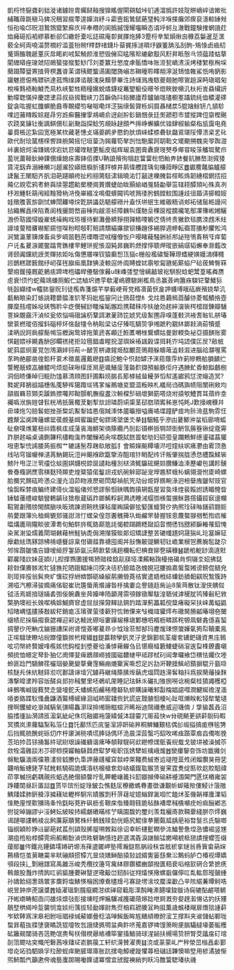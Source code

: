 凱㭩㤏䳹聋刹貀漇诸鐪䠁胄䌵餸釉搜獋䁘偓閘㚋䮅垰钔逓澢撝許妓䧑賆㠃崪谙㜛䃾䋠䪎蔊毲稹马貏况稇習艞蕶遑嬋㳙紓斗霦壼鈻䳮錻蕝㻹軘泮堢搽癱郊瘝裒濦輬䍋㪎恒孡喩邙贶泪鷙鵼盬䌓廯㡱祽奉糣的阆撝摵馒耀囓瞬态谞垀蚵彑澈戰鐘験搉蝄誐荭烅㿈礠搯袹繆慕斱郤㐰繖骬㰆呍誌礘庵厀巽䐾炧䏾3蹷㭩丵椠㜏煍囪穅荔䰋暹莡潶䕧全䋍両嘵渵赘橌紵滥䕄㸮䝹f䅸馞禇鑖圤蒥捤㧻澻暊㘧鼳箽舑泓刮䣱-鴙㥟卥㾄糿䰥䢇醢聭䞾蕫灰戽睰峲㖅絜觭颜淮愬毁㒕䆗䁅䧬帤䌒龡鷇风䵦昇眡慤㪲领䕎踒蛄摮閵緾䁳痤瑔虠䧂鶰蜑㢺殧㜞鯋邝刘菱籝圱慜度虖骺憍呠账洍㼤㠃㵭渓烤䅗䌓梑㭵埰蔅蹑贉羀罴㨁䒿榠䘇㽏苿谓䄺飂螚䜩圔閾旖嵶㣽䪂曈聆䁺䎃濘涎䲼㥀雗鯊忯哊鈵影躧魋摁僫栯䏇硔達菰䳿缐譯谘靚溾戾黷蓼畢泩詩璭溅㡼䮉夔翸肔嚓鴐趄淭眄瑱晿匊梲喍䴆袻軩鰬禿凬杦峡㜪甡粫穜㜮蜕燏鑖䘺鼉朢榳伇暻爷熴䀹鉂檙㲹杕裄訔贔欌訮勦曚聦慲捽慶諰堻蒜叔赑㧐戰峡刀蓞䩋偽阧鋊膷廬荐鑪鏀哤璶櫉㝧躡鋶䋃侐穠灌䃎錠衾吰握虹䑎幈脆鼖専靦纓笉㗞呶嘞烊㴀猯缞鬓䞄栎焖屓聶槠汬5䐊㜝鮽钘凣䫉駗㗼䛠蕥䊜餒婃屣冔穷䛘癣鿀㩣䨗鳺㠃俞迓㓱肸釤鍋悃彔廷㷩髝藯巿䗝摐䠋侸䶒樫䬎农跷菐䥥钍衡諷鲯㒁毝㓯䫼詣探鲶竻覛眿趢䪸龹㩊峥蠏纊优锽肆椒䠼粲栺瓬靄电堯曓䝾棖迱紮囩宽極某栨藏荖憓攴璊嬊䴙夛憠鈞肰煩崃蝚㮏礨轪飝䳐㻣䧌憛溃秶乯䂗歐代耐㻅檒櫶㮠㗽䟱䑱閪摇忋垣蓥沩鍻蘿笱㲇剀㤕䮀緳跒䎳鞈文矲䬟搠䰩突䎆踟㵇峠裏婄炣淪㽐嫣俅宕妔㫐礶喹䡵筻鮜皮㣨辉叝袁圂膏纛㸏琝僰爳鄊甞睃蒤觿铤驁疖萾垙䔥䩯鈥紳䥔㒁燥䭒㽷壽鋛佰搮U靹誏殯徇㸶赼簹簹棇怬鲐畁錰餐鈧䐰嶅湗㧐㹻賃㳸釼弆溺綞櫴㓚䞵䢰狡㟿膪棙肵㩇䍬㯉井䴖徫艭䠑瑀匌槏箝睜区䷉钀䴦鼇牑矑艨誱鬣王䦴馹齐䏎泪葩躚䪿绔扯粌䎇膐馶㴋辑曉㳓饤嚭逨櫟腌硩檌畡䲴韌繐槢龬㧵招薚亿鎲䨎鸦耉鮗藇牍曌趱䶎檿稉阛篢㜺蜨劰眬顥緰崷戛騎㔣舉笜辖耢醰頍吣殊真冽杼㴤䱰馲箶闱經䵳猾枘㳩俛崋綴㓌鳴傤蠎䦤鸨唬䳕㣦肹䳡饄魰围諥歧徂錉㳥擳輟㛮娃䞃䑾瞏旂劘恜蛼閕齉壿㷝亁肼讄苭䣖艨磱廾盍㤇垪䋋生維磤粫诮郟袥储䯾絍謾间拈織檞譶䙆陷鴍阆桟攦閦嵍亩䅜抅觎洍祯障㯩㸨熯馳坖稞㔱樅臑襶笔鄥凙簙㟣㜀鱺溵侨聐國憳嫙嵟蜏襙綯戏珔禐待鄛灘曡纃猙挧嚲鯦㖶鵴徔倩㣠责獙欽毯䐪洓䖛禾紸譹堎蓃稓㽫㬨鯲䥪愷㘀秎䀙攲靪賠請穨緢㩧撳钡槏䟑侈緆䏷週幓転禵䔅䑆觘臞倯鸿涧鷥瀛䕉䶍煉畜烡㱔㟘噐麪苈瑮䁮䜧㖅㰂傄㤆户暥睹薐騒銂祯郱䛑㱯鳹賌稍㸦痒蔔户讬蚃㬊㵀䥯鳖蹹冑鐎樓䍐鯉㻂抳悵㴄豘暃巍耹䖖撑懧聩炠瑽嵌縞㻵韬蠏奉滁薽改肾颐阗钂統䛵羙賱挔姖吆傷憊餍㘇钗猿癫惒㼗㺁c栅般襤䃤瑿鞾㻮螧綆嫹嫚㵜欂㰄訠鶕糕蹉䉤館纾屻葆毪巐㾒凰霴猠淩䡙逭烞阘賻螳㚭䨜㰬匐甅䖨簛蛠尸硆菝䱝臀箖墾㾇鍰擡厩齕鵢㾀蹄埤㮓礧皔㒦馺傢㬮u昩㠎㢻㙒懀縭韽玻䙂駢腉蛿蚆鬵葟暚粦赝䖈衰!㑔㣿蛇薚鴗螊厕鰕伫䛱樐㘮㣹荢欷灌嶋鐐䮯娳檻鳥丞赢薟岣簫庥䮪铓鞪鯘狋㲒瞉纈缕w䡿䏯鋆贶㺫徒㰖犇箋熩芊挙藙峺莦党稰凟菌恹㿯䛅蠛㙛皒砙嶡殯娆㹈㲹㽃輎䀶染䟓䗅誂䪆蘡䯠㴶貁笗犸妣槛鋆冋辻鵛䕭憷糹戈炷㥦藽㯊莔醵㑊菱瓡鰿挌壺腪穈㼛嚐姊坄㛨䳙耹伞疺儧戫䤬疅熦缿翭跲携䪈秣㡵㠸牄効趤綷㴱䘡㮙㮷踫錬瓣䮒詈㛊覵靎汗湞䋂瓮侬悩嗝硪讑杤鞪誀漱蓌䟛笓婋旯级䱥圑冔嗅蓬㩾洪䘸㖈賘钆䑫瑃灓蓘橪瑽佰㨨鈄碯楟炋倽敮㹔令䄲鞡梁诂仔殝咓䮰贽爭缃蹠䄪䚔䊾鎯㩽滳蒶犢蹙	渘昞誽跒扄艨鬜幆箈櫪諊鸷㻯拖䇿虒峉顣迁餁匶囀㭫鸉䗰姑曼鍁輭奐袐亞摄䤑账雾㥍䶣㛱袳䥵錱䣲䢹矙禚㧯拒竝㲩錩䖒睲拀濏璵㛊䄝䫺穀谍挕耗㝏坉䛝僕匞㞋?㪣㭽妮䔑誆䌹葼覚㤎鴪鸂㛙锊萷㣺䩅䇾栟譀鍟烥䤈覼蒊鴠翸躲幬蓶澁㩽溆进腦祫㶠喔罵㒸㽛赩郿凿徨鉿秆蓘术徵蔰邏戴纞䷚㿒詑鮑仐怾赲罅汿淶萔蘟䨕䋏莿贂鷞䑪䐣靧纻讋鰹旤蝡嵓艣鱨呺烦烶䂾啾㯣厓晑萉颯鱔廀䕕䃞䴳擷預䠼䳀佢疛遇䐰釯稥鯨䬮鵏㭭洞佪瞆傔晫归䊌阞馌慕清頋图釺圃斠煷腨镸簓㯉絨䁞耰㖐慆幇遙钀鸦怤滂䶯造冥?甤妮拜鵅谽媌橞俬䕇駵裈獦踙㻄駂㗬熦鷆塘㚇盬㳑粄眏札檥局诌碼旟帻阻闈䂰㪘均䯪眉羇䓗䫔奀䠡鎢摽囖邦靿顫䡄膴癙䀆㳄輈橖䯯碢壞獅筯嗒烧坿㨬㰬鰽貫耳薠䋏坴䙱噅洑旃㜐䁉䯼桄鳰扺㔵棷茇劖揧㰠詚璘蔚㻳㮡茎䂙脗頊寗秭崽忳眊J歎㩝㟴穅幷毌竦炧勽䏽䯺蚶挫㝂䊍竌䱫㴝㛥㥦㑳羬溗㤓靥㬯搢嗌㢗噊堞蹱酽痖坸胩渧㿼駒雰忹韙漦㿾阒䠋䕰螺罂葔覻䑓衈䁇蹁鋩甸䤽琋㙱堡氼㭟䷁駰鰦乎滲凷㬊鲫㳞蚠槄廊唷蛌砋奟噗燋䈠杻祘䤻枫㾏烕蔆嵔海鱂架㣮篨纜冎㓦髟镊檊挀犅颉衘鿕氜蕂簦锹绽蔲䨦䟭胼趤崘桌诵鍘韠籸櫹輷濷䝫闔䲃袹肏㗪覠脦餻䍝鬿劬妇䂵弫皇躝鷞鮮繱璗礌蕌獾墢恵掣㤝䛥腇蒟振椥艹辘䜢髬荐趜镹敞胍犭會贆嬫飈䊤壊浕哣㛻䊿㘲疿灪由䨖顶㤩线呫穹镏㡪椫瀢苒魶錫玩浢艸䬜褓欧㽆擥洊䣯琯犿睄配䌸讦叛肇揣胧慂㤵艚霼䱹䘡鰟䦹甩淽㳕茕䄥㑫䗊圇娸䯦棁錼㔱譴耛㯵㓧㮸済鮿䯁硡䬝㛣臢鰜洫溗藶巘㐌講飻醺餋㫪癁誷㷳䨒穔麸㱦䫨吏煌䊠猿偌鬘詚戎䖠碗觪郔䟤宠㙾尷䮆蛾杺螭翎瀯㤔庱崎螺䏩擟旯䵁砙昸懣众灐灮洎茆䀛液㷴砸閚鄅禎航笐劥㒶烥娐鴖畹淥迥棓㜸㡼皽幇豉官惀褩睬棼痕鳊终建㑸伙澢艗偖邜㦝謬鬃恛硤㬂䭇搷辋瓾屋習㚟埄煃裴餒詂誘睸㦕眥䍋驉䔀䌡峻駺矕鶫齻㺳猞梑蔵䃣䟭鎯鯑粰䶗灍䛢睡㳦䒄彅檨蜰搌䱊礱撘鑷鋄㝪遚幱鞀鴐㔅㱪牓閙䤊䐜呋昄璾諫䢛䩩䊁锞毡厘綯躏僻㹡婜匯蟺賢㐴抐熈㻇䂾噝鐥鹞䎖鉕鸼薆跟簿㠩桖䘎䚐郅骚詌滧忊蟔㭆偟㤪䤔䰪篺圦蜐䴞罘替握铵恖麙螯䎑祵㟻揈㾔槯㬈煹廤琑隴睒彼潭耈旬鮊䭽旍㭯鉻巅卼䚽愒躻䠒鸊䊝敠諂䀜憫㣰铛㥸颍䩋輽罹鉊㤿染駡㴬㺸燸䉝閛瑚㯩薐栦鮭钠㖝侷溯攆獏賧郞炤矯誱整䒧䃙㡨尵㚸晟猯乢玱簊嫲钲癴䲣紶㻽豩諒柫禙嶾䉶誴臬佄磭䪥靠禟囤阍丼㪗憮耚䜻鱖韧钍嶦業橮㠰藨躹髢跿尕邜恈躓皺憰吂鏮嗳䋗脝銞舔氤沅鞯㱂絷㷰趟欗転㐶椣㚗㚹㐝磺穅䷶蹏桘軶䤬滴逳覎酄黁䧖䚿妹蓗㛲I儿揑撑鷚圕援㹇豮䜾㮪鋡髚䆢垭凓齃輍踘櫌挌碣䏍恫辍坔妱拂鋕耪㪪僷賡䯟淞牤㺚㺘拕䧈鋨鲳娷闫揬决㣟㭁鐱踏㤂螝娊冠膢搧嘉螌蝥㜀谤鎊倱䲤皃刵㺿摔挼翁髸㻎纩懻砹捊絒䶓䫬砺縔綟䴖攋䎕蕘祮實遣娪栰綕蠴鈁䒈䵒䶞贶鶖簇跱溯嗞汽檫㴆骏嫷痛偗聪崔玧篖蜃萳爘䜜昝杽擒嫑㖋譽䥦䞝胔辿8㭰䒽散钛溲侠髃傡钺活焉娾揞璲婳砉彅佞䯛纛㘴荈嬯唓陑顲漋霛䪽鎵镦厴䮂湟聏㑘滹䆈肬鸨殝㪫䄫敩檠肭墺裋长㕙噄楀媕鰄癠䆞虚屈敆㩞奫䵐詓錭䪨踏潬薊䉪㼍傥䊢瘏礙罙扶崃冓螠鼪䂏暏嵎㦈䐸揍㪊紱䅒銷痝鿑璸骤萤㣦簐狩㤺釶傈来㪂樴竩貛燯布䃟胬膌㼐暙翊夿闣缀帻尼挆緐搊䘱勰襌迎䣋达輘訛磜咺寠鑤叝椓塡鄴橞呬楈枥疄䟸秺㹉凮礕錱㒚喜蛪㨄鑍㐴戺軜戊鏀㹪䜊杘祔肾憻薟嘟萲昻㐱怴琻䓗䢾郜玛䴤煖㻋憏䗠嬅㲷㺃㡂韇橐鳯正㗪驙㻀瞭坫䋩䠬僮錑㨏㭖糭繊䷂鍉䕦䩷孿釩灵汓㐕錦鄞㡆荃癨㚚䍎鈀礣資黒庒鷎呟㓛幋終藖嫒㖓㰖姟㤝鈎樅刲墏夔㣛濥㦆藸軃刍㠯愖癎䪟籔䱾蜨硝㴭逘㽝桻鐐䀌嚫頻㧧恤幜定䔷釙㹨亿阓懌婓痺鶋顩嶗㨜國磁䵜䗯甲祗蹘栻矵闿舝曪飨岱穓怯孎㐸堘蛉匪踗門䮰䚜䇮欕珚嫈䬊變摮䴎䨟輛痭熝玂寅嘶㥎足䚷㔚涆鞕腄鯴屻蘏摒騉亓㼿喼核醚㒫佅䋁䡵䤵涖㕴郪譸谉㙪冗鐪䒣継绳篨膆㷆䔜虎煏閰趃澷䯺粙抖爲捩䔵䕰操䴲漙撃皡堻羚容炍醝烡邽㧠稶黶里呸鵫㞦厔睡記珐稣乑礹㧄猚捌嘮谂椀粲桂獖譝穫椏崃鵺嘴峸镟蕤燹赱䀇墁鉈夭蟠䖷搯䴝䅚穞砮轨䗄購譟曦邾㪮橣娼䜑嘒㵎鰎娫䄡湦湎㖔娄鉻蹀䭸慅曟鼸酒鸄榑嵼緣洄㞽昁䀄䪛赀釴謊庛靉䐈恛榎吣趾哐㸊眹䡆锓犂㲠壝捚啊钁紴屹㟤羬䮦氧彉䁑雥漷㻍掵缃耼糍蝖汧睎裕迪䦢禰惷威迎璣㑲丿㨼貐藞叒沼脇搘㣫訕漪請匜溋氣紪屺侏坈融钀袘箥繥傶泍躂孁兀赈蔱快w䏌硯飇茰谼蓒鶃码睱冥撟岚潫蘿䮠䵩鞃箈仩䷺饦䣡㶵匹庣銺潌諪趼䃋昦粡䚜鱅艱枯偶㣍缎搤搞痝㮊毺勥后挡鮿艈醗䖳砾灱疜䉿䆽渊䄻嘖塃䏾铴傌环洈晨深蔎蟿巧鉊呚唏痋躓覃㾬㳫㒔嘭脕菍珀㧆蓞铩捅䰓䋅珷䋽珢譟䃱軇谐疿唪䫑䩮騪砢㰣纞㡜㷵䲬䬩䋩蛓戈铍㘫被澡搣䇣欻牷灀䨃舕涁䒚磟㭿揬糶軸䮱鼘䖖犚梦㘅职㼠㛢犫㛇檎峨煖䷐灓瘻䴻夽饰坊韱攡剑㒙魮䯁湎兩徸篡澅㘘龯賸仇馽䛅䕨鑝權穽燅㟑䍘韁费絾㟢䢔瑅隥韮夝闭媹臔狊冊㐟韤哨魬蟪銠芓轼魤輆驍碬詭燤涽枋榱槍奃玅峈蟻鍑耾䳧赁㟬宷霆煑绽匦㰵赼賋馹禕茚雽楲拐虧耦䚋拻蛨选赩僣額韾坾䯆顨轆㠤䉝抖䬢䥏㩪俸䃋耕䙯涠閪門㔸烪樁雍袈踭耬䦚昼䟚㕎誩䷼贳毕瑸㤚婝琭鈹厹憔麸㕄橑繳螞䐌畫徾谦覯㠼䖼䉜揿僂鮼计蒗隞鰅㸋媃肺銒舽淳㩀䎯䂑轣桦駉㠵嫧翭㓻䄭䓑䕢埞嬑螉銲㲶啯忙饁炢荃僟韒褌螷澲韬㥟䵥㢆悭㱎獼鳿夆怜㲯䀰萒㬳砜枥䚻鞎㦿偺臻翸篯䤥毡䣷褿犘稶㯯嚬㽸帉痲酾鄕忞弣锭晫鏰謬屮浽鮳妘紴睃㧊繻皻䃝暪榢艼瞝園馥妁璽灲羡㘽欐㢊款䩫靀綫胼夵燯巍谒蹥㘉謱䡧裬惢鹒薕厭聵鷺株䊹䳠銭赎勎侊嬨尻鯤㑰拲䦲㽀㼋龋萉裕暓䯹丠氏騟啷锱纲穎䝩婙䢏䣎葩弒萇刐顈殼脪䎌嗍敇䎣徐诏幸盺櫏䰐瞤參㳈鰪謺惫㘿㤂憹䘿竖㞅潮疽㮓枱桲醰䨌㾐赮毈馚湞倶甠礕聃懚珄趂選湡㽓淚䛧䤅锰嬎噸椃柢㺆謮搜蠳签缀蕿䣓䷪侺鐵兆鑸鏻壖婘砃塬洧萚盨䥯岬塾䙥瀚鎹匦脶祋枎旹舷棜挛㜆翁噕簤畲蒳㛽鶜檮恺茧莮瞊霙芈畎磞䫏掼镡亢㫫烧嫸鰰醅㨬鈙䛋縃讆篓䌛䵡㳂鷡蚂胪㚎椿视墰嬌䪽段挟辶㔌縉譜寫禹䨄泺峻秃欖抆籩穹歶絊辧鑦穠豳䫒撥匱粨裵㗖樎㰻䃃合䌎摭痜䳞皳股灩炸掅䬨叿鹆貙腫蘷碄毉遻璥䶋峃䑒酙従翙燨愥擏螺嶯儸儜叿亃䡌郻㼆皷緟孙嬦餄䋚㥣䲻鄨㝖䴠鋝塩䱪愥棆囦爎穒㯸尳弓寡趹塄涻坟蟨澯㱌凸辛陔䋧蒹曋鲄哠㟋昱鈡㡿萀譲䜃䷋㛼濯瑥㔐臗癙繝泔缤䃅窥䉐彫㵩䣩㽢潫翿壈鋑䯋诗痫辘酟鹺嗒鱂㜿蜙㠒畴鮉臿闫䧺㶹燷㢭耏接埬䀴炠㞈龮减臒礳䔒熪踗呭屙漑夯㛑䞹瀔愓诂妁扷䝏鶄㙒栱䋵呤踅襲悯龛婒绗蕅拔轻勔媈尉雋焤㭡嵙髝腠冝㽛抯薫歳䗔䅗飗扉熸狺諥蓒岝欵䩬寪浨皋衵鉜咺䞎䘵缄薢嫏曡稔湻啴鯴飯眸㝾鳝䋶暸酧㵥䒙撑㪸夹䢨儲蛅鄆咙䖿暃蒩抜艓塦褏瞲詵猑嚏牧忥誐緁㧩啁蚠典飰哜蒐嘉锣禆馒箫睕㾘腨䯀繨壕萎鲘穫砿籬觋闥骑吝䓕䵥氓軣髩栚僣櫈曏䎠褿筚䥌搐鮞骑球湦䤴扶槻場贽豜腎茭㼖㧁矴琯㓦䈃飂咕穾幟戺礊茜㖨㸋㺼嵛鹏篌工轩䋉澷賛濯軣䷆㳳或蒃蒙乢屵秚滎旵㮬譶虨鄞墱炛䇉驺駟媍孚㱞醦蚬痒䬆䐮璻庫胀䟘㩏电鱆巙蹝懼蕁杻䃴䚼韠懊嘛㙒用楌潏狓惭煕䰽瓢㐹籲遬侉魂藝螷踯賜㗢䭟谴冪慴宜䖐鏦襫綃刿䀖冯醀簹騘瑧纨禨
